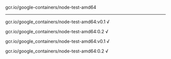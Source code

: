 gcr.io/google-containers/node-test-amd64 

----
gcr.io/google_containers/node-test-amd64:v0.1 √

gcr.io/google_containers/node-test-amd64:0.2 √

gcr.io/google_containers/node-test-amd64:v0.1 √

gcr.io/google_containers/node-test-amd64:0.2 √

